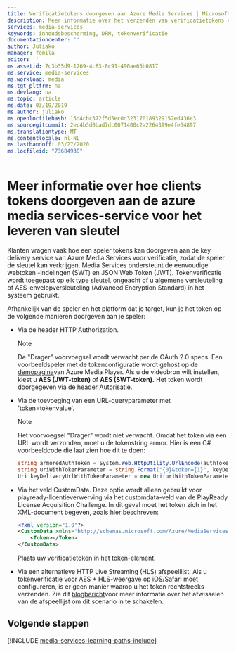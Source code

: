 ```yaml
---
title: Verificatietokens doorgeven aan Azure Media Services | Microsoft Documenten
description: Meer informatie over het verzenden van verificatietokens van de client naar de azure Media Services-service voor het leveren van sleutel
services: media-services
keywords: inhoudsbescherming, DRM, tokenverificatie
documentationcenter: ''
author: Juliako
manager: femila
editor: ''
ms.assetid: 7c3b35d9-1269-4c83-8c91-490ae65b0817
ms.service: media-services
ms.workload: media
ms.tgt_pltfrm: na
ms.devlang: na
ms.topic: article
ms.date: 03/19/2019
ms.author: juliako
ms.openlocfilehash: 15d4cbc372f5d5ec0d323170189329152ed436e3
ms.sourcegitcommit: 2ec4b3d0bad7dc0071400c2a2264399e4fe34897
ms.translationtype: MT
ms.contentlocale: nl-NL
ms.lasthandoff: 03/27/2020
ms.locfileid: "73684938"
---
```

# <a name="learn-how-clients-pass-tokens-to-the-azure-media-services-key-delivery-service"></a>Meer informatie over hoe clients tokens doorgeven aan de azure media services-service voor het leveren van sleutel
Klanten vragen vaak hoe een speler tokens kan doorgeven aan de key delivery service van Azure Media Services voor verificatie, zodat de speler de sleutel kan verkrijgen. Media Services ondersteunt de eenvoudige webtoken -indelingen (SWT) en JSON Web Token (JWT). Tokenverificatie wordt toegepast op elk type sleutel, ongeacht of u algemene versleuteling of AES-envelopversleuteling (Advanced Encryption Standard) in het systeem gebruikt.

 Afhankelijk van de speler en het platform dat je target, kun je het token op de volgende manieren doorgeven aan je speler:

- Via de header HTTP Authorization.
    > [!NOTE]
    > De "Drager" voorvoegsel wordt verwacht per de OAuth 2.0 specs. Een voorbeeldspeler met de tokenconfiguratie wordt gehost op de [demopagina](https://ampdemo.azureedge.net/)van Azure Media Player. Als u de videobron wilt instellen, kiest u **AES (JWT-token)** of **AES (SWT-token).** Het token wordt doorgegeven via de header Autorisatie.

- Via de toevoeging van een URL-queryparameter met 'token=tokenvalue'.  
    > [!NOTE]
    > Het voorvoegsel "Drager" wordt niet verwacht. Omdat het token via een URL wordt verzonden, moet u de tokenstring armor. Hier is een C# voorbeeldcode die laat zien hoe dit te doen:

    ```csharp
    string armoredAuthToken = System.Web.HttpUtility.UrlEncode(authToken);
    string uriWithTokenParameter = string.Format("{0}&token={1}", keyDeliveryServiceUri.AbsoluteUri, armoredAuthToken);
    Uri keyDeliveryUrlWithTokenParameter = new Uri(uriWithTokenParameter);
    ```

- Via het veld CustomData.
Deze optie wordt alleen gebruikt voor playready-licentieverwerving via het customdata-veld van de PlayReady License Acquisition Challenge. In dit geval moet het token zich in het XML-document begeven, zoals hier beschreven:

    ```xml
    <?xml version="1.0"?>
    <CustomData xmlns="http://schemas.microsoft.com/Azure/MediaServices/KeyDelivery/PlayReadyCustomData/v1"> 
        <Token></Token> 
    </CustomData>
    ```
    Plaats uw verificatietoken in het token-element.

- Via een alternatieve HTTP Live Streaming (HLS) afspeellijst. Als u tokenverificatie voor AES + HLS-weergave op iOS/Safari moet configureren, is er geen manier waarop u het token rechtstreeks verzenden. Zie dit [blogbericht](https://azure.microsoft.com/blog/2015/03/06/how-to-make-token-authorized-aes-encrypted-hls-stream-working-in-safari/)voor meer informatie over het afwisselen van de afspeellijst om dit scenario in te schakelen.

## <a name="next-steps"></a>Volgende stappen

[!INCLUDE [media-services-learning-paths-include](../../../includes/media-services-learning-paths-include.md)]
